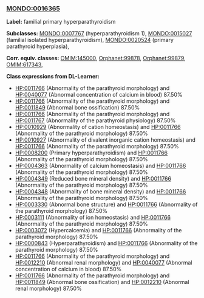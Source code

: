 
### [MONDO:0016365](http://purl.obolibrary.org/obo/MONDO_0016365)
**Label:** familial primary hyperparathyroidism

**Subclasses:** [MONDO:0007767](http://purl.obolibrary.org/obo/MONDO_0007767) (hyperparathyroidism 1), [MONDO:0015027](http://purl.obolibrary.org/obo/MONDO_0015027) (familial isolated hyperparathyroidism), [MONDO:0020524](http://purl.obolibrary.org/obo/MONDO_0020524) (primary parathyroid hyperplasia), 

**Corr. equiv. classes:** [OMIM:145000](http://purl.obolibrary.org/obo/OMIM_145000), [Orphanet:99878](http://www.orpha.net/ORDO/Orphanet_99878), [Orphanet:99879](http://www.orpha.net/ORDO/Orphanet_99879), [OMIM:617343](http://purl.obolibrary.org/obo/OMIM_617343), 

**Class expressions from DL-Learner:**

- [HP:0011766](http://purl.obolibrary.org/obo/HP_0011766) (Abnormality of the parathyroid morphology) and [HP:0040077](http://purl.obolibrary.org/obo/HP_0040077) (Abnormal concentration of calcium in blood) 87.50%
- [HP:0011766](http://purl.obolibrary.org/obo/HP_0011766) (Abnormality of the parathyroid morphology) and [HP:0011849](http://purl.obolibrary.org/obo/HP_0011849) (Abnormal bone ossification) 87.50%
- [HP:0011766](http://purl.obolibrary.org/obo/HP_0011766) (Abnormality of the parathyroid morphology) and [HP:0011767](http://purl.obolibrary.org/obo/HP_0011767) (Abnormality of the parathyroid physiology) 87.50%
- [HP:0010929](http://purl.obolibrary.org/obo/HP_0010929) (Abnormality of cation homeostasis) and [HP:0011766](http://purl.obolibrary.org/obo/HP_0011766) (Abnormality of the parathyroid morphology) 87.50%
- [HP:0010927](http://purl.obolibrary.org/obo/HP_0010927) (Abnormality of divalent inorganic cation homeostasis) and [HP:0011766](http://purl.obolibrary.org/obo/HP_0011766) (Abnormality of the parathyroid morphology) 87.50%
- [HP:0008200](http://purl.obolibrary.org/obo/HP_0008200) (Primary hyperparathyroidism) and [HP:0011766](http://purl.obolibrary.org/obo/HP_0011766) (Abnormality of the parathyroid morphology) 87.50%
- [HP:0004363](http://purl.obolibrary.org/obo/HP_0004363) (Abnormality of calcium homeostasis) and [HP:0011766](http://purl.obolibrary.org/obo/HP_0011766) (Abnormality of the parathyroid morphology) 87.50%
- [HP:0004349](http://purl.obolibrary.org/obo/HP_0004349) (Reduced bone mineral density) and [HP:0011766](http://purl.obolibrary.org/obo/HP_0011766) (Abnormality of the parathyroid morphology) 87.50%
- [HP:0004348](http://purl.obolibrary.org/obo/HP_0004348) (Abnormality of bone mineral density) and [HP:0011766](http://purl.obolibrary.org/obo/HP_0011766) (Abnormality of the parathyroid morphology) 87.50%
- [HP:0003330](http://purl.obolibrary.org/obo/HP_0003330) (Abnormal bone structure) and [HP:0011766](http://purl.obolibrary.org/obo/HP_0011766) (Abnormality of the parathyroid morphology) 87.50%
- [HP:0003111](http://purl.obolibrary.org/obo/HP_0003111) (Abnormality of ion homeostasis) and [HP:0011766](http://purl.obolibrary.org/obo/HP_0011766) (Abnormality of the parathyroid morphology) 87.50%
- [HP:0003072](http://purl.obolibrary.org/obo/HP_0003072) (Hypercalcemia) and [HP:0011766](http://purl.obolibrary.org/obo/HP_0011766) (Abnormality of the parathyroid morphology) 87.50%
- [HP:0000843](http://purl.obolibrary.org/obo/HP_0000843) (Hyperparathyroidism) and [HP:0011766](http://purl.obolibrary.org/obo/HP_0011766) (Abnormality of the parathyroid morphology) 87.50%
- [HP:0011766](http://purl.obolibrary.org/obo/HP_0011766) (Abnormality of the parathyroid morphology) and [HP:0012210](http://purl.obolibrary.org/obo/HP_0012210) (Abnormal renal morphology) and [HP:0040077](http://purl.obolibrary.org/obo/HP_0040077) (Abnormal concentration of calcium in blood) 87.50%
- [HP:0011766](http://purl.obolibrary.org/obo/HP_0011766) (Abnormality of the parathyroid morphology) and [HP:0011849](http://purl.obolibrary.org/obo/HP_0011849) (Abnormal bone ossification) and [HP:0012210](http://purl.obolibrary.org/obo/HP_0012210) (Abnormal renal morphology) 87.50%


